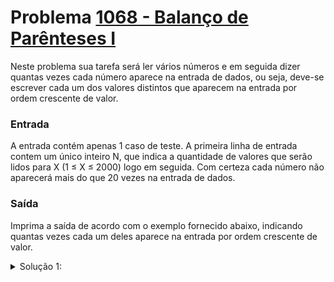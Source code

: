 # Problema [1068 - Balanço de Parênteses I](https://www.beecrowd.com.br/judge/pt/problems/view/1068)

Neste problema sua tarefa será ler vários números e em seguida dizer quantas vezes cada número aparece na entrada de dados, ou seja, deve-se escrever cada um dos valores distintos que aparecem na entrada por ordem crescente de valor.

### Entrada
A entrada contém apenas 1 caso de teste. A primeira linha de entrada contem um único inteiro N, que indica a quantidade de valores que serão lidos para X (1 ≤ X ≤ 2000) logo em seguida. Com certeza cada número não aparecerá mais do que 20 vezes na entrada de dados.

### Saída
Imprima a saída de acordo com o exemplo fornecido abaixo, indicando quantas vezes cada um deles aparece na entrada por ordem crescente de valor.

<details>
  <summary>Solução 1:</summary>


Como o range de numeros que vai ter no input é pequeno, a ideia dessa solução é criar um array 2000 casas, sendo cada casa armazenar a quantidade de números que aparecer o numero relativo a posição daquela casa.

Após ler todos os numeros e incrementar na casa equivalente, é percorrido o array e buscando cassas que o numero é maior que zero, então é printado na tela.


</details>